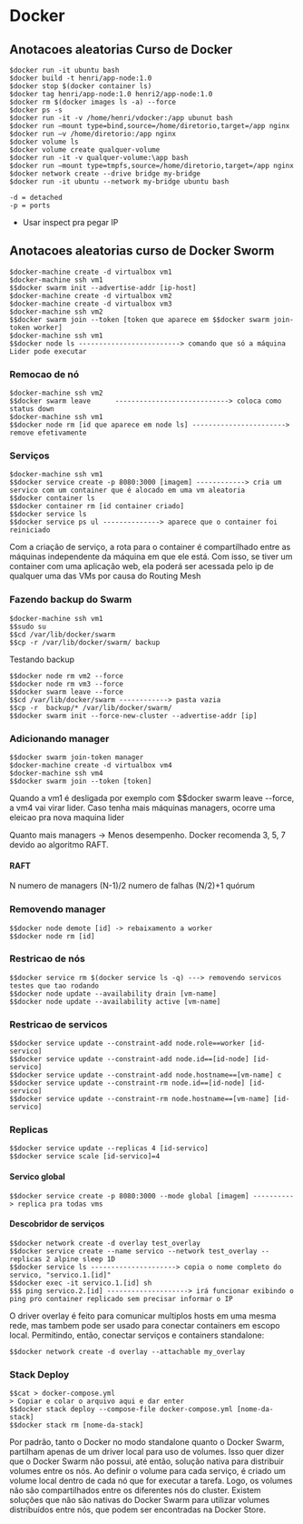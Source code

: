 # Docker

## Anotacoes aleatorias Curso de Docker

```
$docker run -it ubuntu bash
$docker build -t henri/app-node:1.0
$docker stop $(docker container ls)
$docker tag henri/app-node:1.0 henri2/app-node:1.0
$docker rm $(docker images ls -a) --force
$docker ps -s
$docker run -it -v /home/henri/vdocker:/app ubunut bash
$docker run –mount type=bind,source=/home/diretorio,target=/app nginx
$docker run –v /home/diretorio:/app nginx
$docker volume ls
$docker volume create qualquer-volume
$docker run -it -v qualquer-volume:\app bash
$docker run –mount type=tmpfs,source=/home/diretorio,target=/app nginx
$docker network create --drive bridge my-bridge
$docker run -it ubuntu --network my-bridge ubuntu bash

-d = detached
-p = ports
```

* Usar inspect pra pegar IP

## Anotacoes aleatorias curso de Docker Sworm

```
$docker-machine create -d virtualbox vm1
$docker-machine ssh vm1
$$docker swarm init --advertise-addr [ip-host]
$docker-machine create -d virtualbox vm2
$docker-machine create -d virtualbox vm3
$docker-machine ssh vm2
$$docker swarm join --token [token que aparece em $$docker swarm join-token worker]
$docker-machine ssh vm1
$$docker node ls -------------------------> comando que só a máquina Lider pode executar
```

### Remocao de nó

```
$docker-machine ssh vm2
$$docker swarm leave      ----------------------------> coloca como status down
$docker-machine ssh vm1
$$docker node rm [id que aparece em node ls] -----------------------> remove efetivamente
```

### Serviços

```
$docker-machine ssh vm1
$$docker service create -p 8080:3000 [imagem] ------------> cria um servico com um container que é alocado em uma vm aleatoria
$$docker container ls
$$docker container rm [id container criado]
$$docker service ls
$$docker service ps ul --------------> aparece que o container foi reiniciado
```

Com a criação de serviço, a rota para o container é compartilhado entre as máquinas independente da máquina em que ele está. Com isso, se tiver um container com uma aplicação web, ela poderá ser acessada pelo ip de qualquer uma das VMs por causa do Routing Mesh

### Fazendo backup do Swarm

```
$docker-machine ssh vm1
$$sudo su
$$cd /var/lib/docker/swarm
$$cp -r /var/lib/docker/swarm/ backup
```

Testando backup

```
$$docker node rm vm2 --force
$$docker node rm vm3 --force
$$docker swarm leave --force
$$cd /var/lib/docker/swarm ------------> pasta vazia
$$cp -r  backup/* /var/lib/docker/swarm/
$$docker swarm init --force-new-cluster --advertise-addr [ip]
```

### Adicionando manager

```
$$docker swarm join-token manager
$docker-machine create -d virtualbox vm4
$docker-machine ssh vm4
$$docker swarm join --token [token]
```

Quando a vm1 é desligada por exemplo com $$docker swarm leave --force, a vm4 vai virar lider. Caso tenha mais máquinas managers, ocorre uma eleicao pra nova maquina lider

Quanto mais managers -> Menos desempenho. Docker recomenda 3, 5, 7 devido ao algoritmo RAFT.

#### RAFT

N numero de managers
(N-1)/2 numero de falhas
(N/2)+1 quórum

### Removendo manager

```
$$docker node demote [id] -> rebaixamento a worker
$$docker node rm [id]
```

### Restricao de nós

```
$$docker service rm $(docker service ls -q) ---> removendo servicos testes que tao rodando
$$docker node update --availability drain [vm-name]
$$docker node update --availability active [vm-name]
```

### Restricao de servicos

```
$$docker service update --constraint-add node.role==worker [id-servico]
$$docker service update --constraint-add node.id==[id-node] [id-servico]
$$docker service update --constraint-add node.hostname==[vm-name] c
$$docker service update --constraint-rm node.id==[id-node] [id-servico]
$$docker service update --constraint-rm node.hostname==[vm-name] [id-servico]
```

### Replicas

```
$$docker service update --replicas 4 [id-servico]
$$docker service scale [id-servico]=4
```

#### Servico global

```
$$docker service create -p 8080:3000 --mode global [imagem] ----------> replica pra todas vms
```

#### Descobridor de serviços

```
$$docker network create -d overlay test_overlay
$$docker service create --name servico --network test_overlay --replicas 2 alpine sleep 1D
$$docker service ls ---------------------> copia o nome completo do servico, "servico.1.[id]"
$$docker exec -it servico.1.[id] sh
$$$ ping servico.2.[id] --------------------> irá funcionar exibindo o ping pro container replicado sem precisar informar o IP
```

O driver overlay é feito para comunicar multiplos hosts em uma mesma rede, mas tambem pode ser usado para conectar containers em escopo local. Permitindo, então, conectar serviços e containers standalone:

```
$$docker network create -d overlay --attachable my_overlay
```

### Stack Deploy

```
$$cat > docker-compose.yml
> Copiar e colar o arquivo aqui e dar enter
$$docker stack deploy --compose-file docker-compose.yml [nome-da-stack]
$$docker stack rm [nome-da-stack]
```

Por padrão, tanto o Docker no modo standalone quanto o Docker Swarm, partilham apenas de um driver local para uso de volumes. Isso quer dizer que o Docker Swarm não possui, até então, solução nativa para distribuir volumes entre os nós.
Ao definir o volume para cada serviço, é criado um volume local dentro de cada nó que for executar a tarefa. Logo, os volumes não são compartilhados entre os diferentes nós do cluster.
Existem soluções que não são nativas do Docker Swarm para utilizar volumes distribuídos entre nós, que podem ser encontradas na Docker Store.
